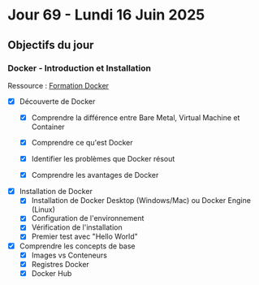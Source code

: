 # Jour 69 - Lundi 16 Juin 2025

## Objectifs du jour

### Docker - Introduction et Installation

Ressource : [Formation Docker](https://github.com/HachemiH/formation-docker)


- [x] Découverte de Docker
  - [x] Comprendre la différence entre Bare Metal, Virtual Machine et Container
  - [x] Comprendre ce qu'est Docker
  - [x] Identifier les problèmes que Docker résout
  - [x] Comprendre les avantages de Docker


- [x] Installation de Docker
  - [x] Installation de Docker Desktop (Windows/Mac) ou Docker Engine (Linux)
  - [x] Configuration de l'environnement
  - [x] Vérification de l'installation
  - [x] Premier test avec "Hello World"

- [x] Comprendre les concepts de base
  - [x] Images vs Conteneurs
  - [x] Registres Docker
  - [x] Docker Hub 
